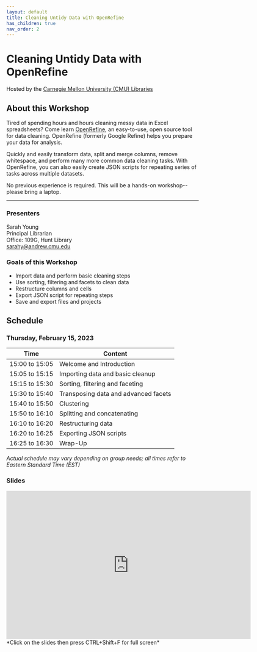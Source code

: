 ```yaml
---
layout: default
title: Cleaning Untidy Data with OpenRefine
has_children: true
nav_order: 2
---
```


# Cleaning Untidy Data with OpenRefine
Hosted by the [Carnegie Mellon University (CMU) Libraries](https://www.library.cmu.edu/)

## About this Workshop

Tired of spending hours and hours cleaning messy data in Excel spreadsheets? Come learn [OpenRefine](http://openrefine.org/), an easy-to-use, open source tool for data cleaning. OpenRefine (formerly Google Refine) helps you prepare your data for analysis. 

Quickly and easily transform data, split and merge columns, remove whitespace, and perform many more common data cleaning tasks. With OpenRefine, you can also easily create JSON scripts for repeating series of tasks across multiple datasets.

No previous experience is required. This will be a hands-on workshop--please bring a laptop.

____
### Presenters
Sarah Young <a href='https://github.com/rootsandberries' target='_blank'><img src='../content/img/GitHub-Mark-custom.svg' style='width:15px; padding:0; border:none !important;'></a>  
Principal Librarian  
Office: 109G, Hunt Library  
[sarahy@andrew.cmu.edu](mailto:sarahy@andrew.cmu.edu)

### Goals of this Workshop
* Import data and perform basic cleaning steps
* Use sorting, filtering and facets to clean data
* Restructure columns and cells
* Export JSON script for repeating steps
* Save and export files and projects

## Schedule

### Thursday, February 15, 2023

| Time | Content|
| --- | ---|
| 15:00 to 15:05 | Welcome and Introduction|
| 15:05 to 15:15 | Importing data and basic cleanup |
| 15:15 to 15:30| Sorting, filtering and faceting |
| 15:30 to 15:40| Transposing data and advanced facets |
| 15:40 to 15:50| Clustering |
| 15:50 to 16:10| Splitting and concatenating |
| 16:10 to 16:20| Restructuring data |
| 16:20 to 16:25| Exporting JSON scripts |
| 16:25 to 16:30| Wrap-Up|

_Actual schedule may vary depending on group needs; all times refer to Eastern Standard Time (EST)_    

### Slides  
<iframe src="https://docs.google.com/presentation/d/e/2PACX-1vQH8JCcDoRcBAEwfvWooqwDz5UvKiZpNJ98-xw9EcPqkHEHZQKZwUDGTLKO7apC9nVUOJkO-AGexzy_/embed?start=false&loop=false&delayms=60000" frameborder="0" width="640" height="389" allowfullscreen="true" mozallowfullscreen="true" webkitallowfullscreen="true"></iframe> *Click on the slides then press CTRL+Shift+F for full screen*
